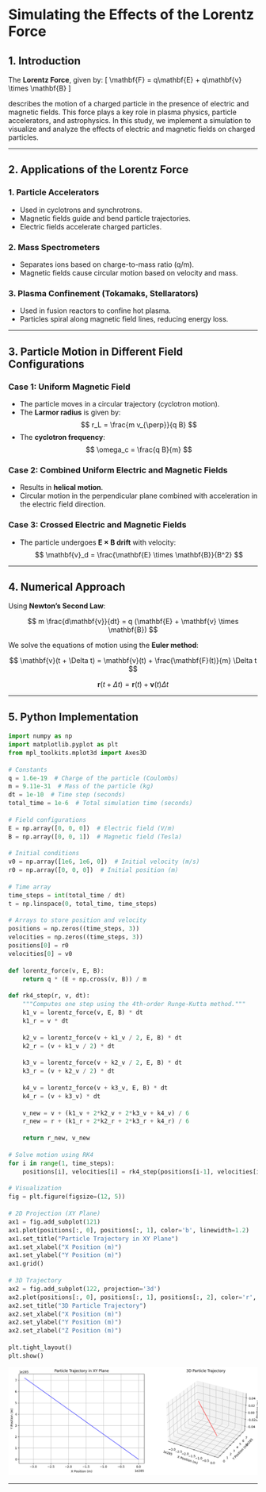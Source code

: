 # **Simulating the Effects of the Lorentz Force**

## **1. Introduction**

The **Lorentz Force**, given by:
\[
\mathbf{F} = q\mathbf{E} + q\mathbf{v} \times \mathbf{B}
\]

describes the motion of a charged particle in the presence of electric and magnetic fields. This force plays a key role in plasma physics, particle accelerators, and astrophysics. In this study, we implement a simulation to visualize and analyze the effects of electric and magnetic fields on charged particles.

---

## **2. Applications of the Lorentz Force**

### **1. Particle Accelerators**

- Used in cyclotrons and synchrotrons.
- Magnetic fields guide and bend particle trajectories.
- Electric fields accelerate charged particles.

### **2. Mass Spectrometers**

- Separates ions based on charge-to-mass ratio (q/m).
- Magnetic fields cause circular motion based on velocity and mass.

### **3. Plasma Confinement (Tokamaks, Stellarators)**

- Used in fusion reactors to confine hot plasma.
- Particles spiral along magnetic field lines, reducing energy loss.

---

## **3. Particle Motion in Different Field Configurations**

### **Case 1: Uniform Magnetic Field**

- The particle moves in a circular trajectory (cyclotron motion).
- The **Larmor radius** is given by:
  $$
  r_L = \frac{m v_{\perp}}{q B}
  $$
- The **cyclotron frequency**:
  $$
  \omega_c = \frac{q B}{m}
  $$

### **Case 2: Combined Uniform Electric and Magnetic Fields**

- Results in **helical motion**.
- Circular motion in the perpendicular plane combined with acceleration in the electric field direction.

### **Case 3: Crossed Electric and Magnetic Fields**

- The particle undergoes **E × B drift** with velocity:
  $$
  \mathbf{v}_d = \frac{\mathbf{E} \times \mathbf{B}}{B^2}
  $$

---

## **4. Numerical Approach**

Using **Newton’s Second Law**:

$$
 m \frac{d\mathbf{v}}{dt} = q (\mathbf{E} + \mathbf{v} \times \mathbf{B})
$$

We solve the equations of motion using the **Euler method**:

$$
\mathbf{v}(t + \Delta t) = \mathbf{v}(t) + \frac{\mathbf{F}(t)}{m} \Delta t
$$

$$
\mathbf{r}(t + \Delta t) = \mathbf{r}(t) + \mathbf{v}(t) \Delta t
$$

---

## **5. Python Implementation**

```python
import numpy as np
import matplotlib.pyplot as plt
from mpl_toolkits.mplot3d import Axes3D

# Constants
q = 1.6e-19  # Charge of the particle (Coulombs)
m = 9.11e-31  # Mass of the particle (kg)
dt = 1e-10  # Time step (seconds)
total_time = 1e-6  # Total simulation time (seconds)

# Field configurations
E = np.array([0, 0, 0])  # Electric field (V/m)
B = np.array([0, 0, 1])  # Magnetic field (Tesla)

# Initial conditions
v0 = np.array([1e6, 1e6, 0])  # Initial velocity (m/s)
r0 = np.array([0, 0, 0])  # Initial position (m)

# Time array
time_steps = int(total_time / dt)
t = np.linspace(0, total_time, time_steps)

# Arrays to store position and velocity
positions = np.zeros((time_steps, 3))
velocities = np.zeros((time_steps, 3))
positions[0] = r0
velocities[0] = v0

def lorentz_force(v, E, B):
    return q * (E + np.cross(v, B)) / m

def rk4_step(r, v, dt):
    """Computes one step using the 4th-order Runge-Kutta method."""
    k1_v = lorentz_force(v, E, B) * dt
    k1_r = v * dt

    k2_v = lorentz_force(v + k1_v / 2, E, B) * dt
    k2_r = (v + k1_v / 2) * dt

    k3_v = lorentz_force(v + k2_v / 2, E, B) * dt
    k3_r = (v + k2_v / 2) * dt

    k4_v = lorentz_force(v + k3_v, E, B) * dt
    k4_r = (v + k3_v) * dt

    v_new = v + (k1_v + 2*k2_v + 2*k3_v + k4_v) / 6
    r_new = r + (k1_r + 2*k2_r + 2*k3_r + k4_r) / 6

    return r_new, v_new

# Solve motion using RK4
for i in range(1, time_steps):
    positions[i], velocities[i] = rk4_step(positions[i-1], velocities[i-1], dt)

# Visualization
fig = plt.figure(figsize=(12, 5))

# 2D Projection (XY Plane)
ax1 = fig.add_subplot(121)
ax1.plot(positions[:, 0], positions[:, 1], color='b', linewidth=1.2)
ax1.set_title("Particle Trajectory in XY Plane")
ax1.set_xlabel("X Position (m)")
ax1.set_ylabel("Y Position (m)")
ax1.grid()

# 3D Trajectory
ax2 = fig.add_subplot(122, projection='3d')
ax2.plot(positions[:, 0], positions[:, 1], positions[:, 2], color='r', linewidth=1.2)
ax2.set_title("3D Particle Trajectory")
ax2.set_xlabel("X Position (m)")
ax2.set_ylabel("Y Position (m)")
ax2.set_zlabel("Z Position (m)")

plt.tight_layout()
plt.show()

```

![alt text](image.png)

---
